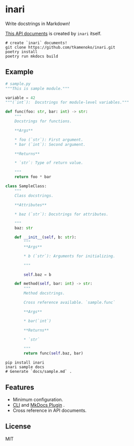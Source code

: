 # inari
Write docstrings in Markdown!

[This API documents](./api) is created by `inari` itself.

```shell
# create `inari` documents!
git clone https://github.com/tkamenoko/inari.git
poetry install
poetry run mkdocs build
```


## Example

```python
# sample.py
"""This is sample module."""

variable = 42
"""(`int`):  Docstrings for module-level variables."""

def func(foo: str, bar: int) -> str:
    """
    Docstrings for functions.

    **Args**

    * foo (`str`): First argument.
    * bar (`int`): Second argument.

    **Returns**

    * `str`: Type of return value.

    """
    return foo * bar

class SampleClass:
    """
    Class docstrings.

    **Attributes**

    * baz (`str`): Docstrings for attributes.

    """
    baz: str

    def __init__(self, b: str):
        """
        **Args**

        * b (`str`): Arguments for initializing.

        """

        self.baz = b

    def method(self, bar: int) -> str:
        """
        Method docstrings.

        Cross reference available. `sample.func`

        **Args**

        * bar(`int`)

        **Returns**

        * `str`

        """
        return func(self.baz, bar)

```

```shell
pip install inari
inari sample docs
# Generate `docs/sample.md` .
```
 
## Features

* Minimum configuration.
* [CLI](./getting-started#use-cli) and [MkDocs Plugin](./getting-started#use-mkdocs-plugin) .
* Cross reference in API documents.


## License

MIT
